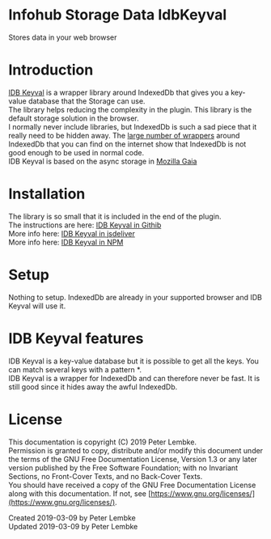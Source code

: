 # Infohub Storage Data IdbKeyval
Stores data in your web browser  

# Introduction
<a href="https://github.com/jakearchibald/idb-keyval" target="_blank">IDB Keyval</a> is a wrapper library around IndexedDb that gives you a key-value database that the Storage can use.  
The library helps reducing the complexity in the plugin. This library is the default storage solution in the browser.  
I normally never include libraries, but IndexedDb is such a sad piece that it really need to be hidden away. The <a href="https://developers.google.com/web/fundamentals/instant-and-offline/web-storage/offline-for-pwa" target="_blank">large number of wrappers</a> around IndexedDb that you can find on the internet show that IndexedDb is not good enough to be used in normal code.  
IDB Keyval is based on the async storage in <a href="https://github.com/mozilla-b2g/gaia/blob/master/shared/js/async_storage.js" target="_blank">Mozilla Gaia</a>  

# Installation
The library is so small that it is included in the end of the plugin.  
The instructions are here: <a href="https://github.com/jakearchibald/idb-keyval" target="_blank">IDB Keyval in Githib</a>  
More info here: <a href="https://cdn.jsdelivr.net/npm/idb-keyval@3/dist/idb-keyval-iife.js" target="_blank">IDB Keyval in jsdeliver</a>  
More info here: <a href="https://www.npmjs.com/package/idb-keyval" target="_blank">IDB Keyval in NPM</a>  

# Setup
Nothing to setup. IndexedDb are already in your supported browser and IDB Keyval will use it.  

# IDB Keyval features
IDB Keyval is a key-value database but it is possible to get all the keys. You can match several keys with a pattern *.  
IDB Keyval is a wrapper for IndexedDb and can therefore never be fast. It is still good since it hides away the awful IndexedDb.  

# License
This documentation is copyright (C) 2019 Peter Lembke.  
Permission is granted to copy, distribute and/or modify this document under the terms of the GNU Free Documentation License, Version 1.3 or any later version published by the Free Software Foundation; with no Invariant Sections, no Front-Cover Texts, and no Back-Cover Texts.  
You should have received a copy of the GNU Free Documentation License along with this documentation. If not, see [https://www.gnu.org/licenses/](https://www.gnu.org/licenses/).  

Created 2019-03-09 by Peter Lembke  
Updated 2019-03-09 by Peter Lembke  
